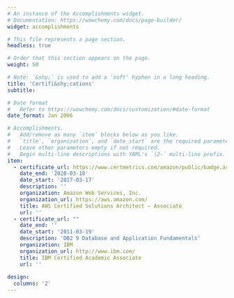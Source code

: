 ```yaml
---
# An instance of the Accomplishments widget.
# Documentation: https://wowchemy.com/docs/page-builder/
widget: accomplishments

# This file represents a page section.
headless: true

# Order that this section appears on the page.
weight: 50

# Note: `&shy;` is used to add a 'soft' hyphen in a long heading.
title: 'Certifi&shy;cations'
subtitle:

# Date format
#   Refer to https://wowchemy.com/docs/customization/#date-format
date_format: Jan 2006

# Accomplishments.
#   Add/remove as many `item` blocks below as you like.
#   `title`, `organization`, and `date_start` are the required parameters.
#   Leave other parameters empty if not required.
#   Begin multi-line descriptions with YAML's `|2-` multi-line prefix.
item:
  - certificate_url: https://www.certmetrics.com/amazon/public/badge.aspx?i=1&t=c&d=2017-03-17&ci=AWS00225541
    date_end: '2020-03-18'
    date_start: '2017-03-17'
    description: ''
    organization: Amazon Web Services, Inc.
    organization_url: https://aws.amazon.com/
    title: AWS Certified Solutions Architect – Associate
    url: ''
  - certificate_url: ""
    date_end: ''
    date_start: '2011-03-19'
    description: 'DB2 9 Database and Application Fundamentals'
    organization: IBM
    organization_url: http://www.ibm.com/
    title: IBM Certified Academic Associate
    url: ''
 
design:
  columns: '2'
---
```

